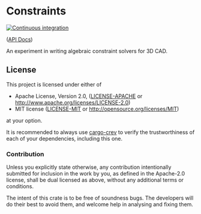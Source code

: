 # Constraints

[![Continuous integration](https://github.com/Michael-F-Bryan/constraints/workflows/Continuous%20integration/badge.svg?branch=master)](https://github.com/Michael-F-Bryan/constraints/actions)

([API Docs])

An experiment in writing algebraic constraint solvers for 3D CAD.

## License

This project is licensed under either of

 * Apache License, Version 2.0, ([LICENSE-APACHE](LICENSE-APACHE.md) or
   http://www.apache.org/licenses/LICENSE-2.0)
 * MIT license ([LICENSE-MIT](LICENSE-MIT.md) or
   http://opensource.org/licenses/MIT)

at your option.

It is recommended to always use [cargo-crev][crev] to verify the
trustworthiness of each of your dependencies, including this one.

### Contribution

Unless you explicitly state otherwise, any contribution intentionally
submitted for inclusion in the work by you, as defined in the Apache-2.0
license, shall be dual licensed as above, without any additional terms or
conditions.

The intent of this crate is to be free of soundness bugs. The developers will
do their best to avoid them, and welcome help in analysing and fixing them.

[API Docs]: https://michael-f-bryan.github.io/constraints
[crev]: https://github.com/crev-dev/cargo-crev
